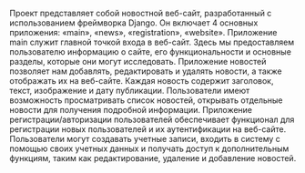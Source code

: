 Проект представляет собой новостной веб-сайт, разработанный с использованием фреймворка Django. Он включает 4 основных приложения: «main», «news», «registration», «website». Приложение main служит главной точкой входа в веб-сайт. Здесь мы предоставляем пользователю информацию о сайте, его функциональности и основные разделы, которые они могут исследовать.
Приложение новостей позволяет нам добавлять, редактировать и удалять новости, а также отображать их на веб-сайте. Каждая новость содержит заголовок, текст, изображение и дату публикации. Пользователи имеют возможность просматривать список новостей, открывать отдельные новости для получения подробной информации.
Приложение регистрации/авторизации пользователей обеспечивает функционал для регистрации новых пользователей и их аутентификации на веб-сайте. Пользователи могут создавать учетные записи, входить в систему с помощью своих учетных данных и получать доступ к дополнительным функциям, таким как редактирование, удаление и добавление новостей.  
